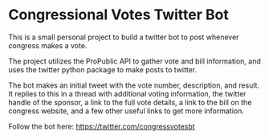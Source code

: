 # Congressional Votes Twitter Bot

This is a small personal project to build a twitter bot to post whenever congress makes a vote. 

The project utilizes the ProPublic API to gather vote and bill information, and uses the twitter python package to make posts to twitter.

The bot makes an initial tweet with the vote number, description, and result. It replies to this in a thread with additional voting information, the twitter handle of the sponsor, a link to the full vote details, a link to the bill on the congress website, and a few other useful links to get more information.

Follow the bot here: https://twitter.com/congressvotesbt
